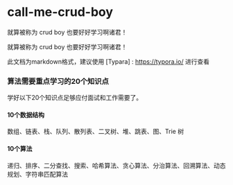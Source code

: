 # call-me-crud-boy

就算被称为 crud boy 也要好好学习啊诸君！



就算被称为 crud boy 也要好好学习啊诸君！

此文档为markdown格式，建议使用 [Typara] : https://typora.io/ 进行查看



### 算法需要重点学习的20个知识点

学好以下20个知识点足够应付面试和工作需要了。

#### 10个数据结构

数组、链表、栈、队列、散列表、二叉树、堆、跳表、图、Trie 树

#### 10个算法

递归、排序、二分查找、搜索、哈希算法、贪心算法、分治算法、回溯算法、动态规划、字符串匹配算法



